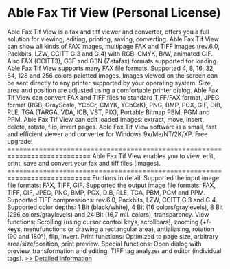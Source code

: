 # Able Fax Tif View (Personal License)
Able Fax Tif View is a fax and tiff viewer and converter, offers you a full solution for viewing, editing, printing, saving, converting. Able Fax Tif View can show all kinds of FAX images, multipage FAX and TIFF images (rev.6.0, Packbits, LZW, CCITT G.3 and G.4) with RGB, CMYK, B/W, animated GIF. Also FAX (CCITT3), G3F and G3N (Zetafax) formats supported for loading. Able Fax Tif View supports many FAX file formats. Supported 4, 8, 16, 32, 64, 128 and 256 colors paletted images. Images viewed on the screen can be sent directly to any printer supported by your operating system. Size, area and position are adjusted using a comfortable printer dialog. Able Fax Tif View can convert FAX and TIFF files to standard TIFF/FAX format, JPEG format (RGB, GrayScale, YCbCr, CMYK, YCbCrK), PNG, BMP, PCX, GIF, DIB, RLE, TGA (TARGA, VDA, ICB, VST, PIX), Portable Bitmap PBM, PGM and PPM. Able Fax Tif View can edit loaded images: extract, move, insert, delete, rotate, flip, invert pages. Able Fax Tif View software is a small, fast and efficient viewer and converter for Windows 9x/Me/NT/2K/XP. Free upgrade! =========================================================================== Able Fax Tif View enables you to view, edit, print, save and convert your fax and tiff files (images). =========================================================================== Fuctions in detail: Supported the input image file formats: FAX, TIFF, GIF. Supported the output image file formats: FAX, TIFF, GIF, JPEG, PNG, BMP, PCX, DIB, RLE, TGA, PBM, PGM and PPM. Supported TIFF compressions: rev.6.0, Packbits, LZW, CCITT G.3 and G.4. Supported color depths: 1 Bit (black/white), 4 Bit (16 colors/graylevels), 8 Bit (256 colors/graylevels) and 24 Bit (16,7 mil. colors), transparency. View functions: Scrolling (using cursor control keys, scrollbars), zooming (+/- keys, menufunctions or drawing a rectangular area), antialiasing, rotation (90 and 180°), flip, invert. Print functions: Optimized to page size, arbitrary area/size/position, print preview. Special functions: Open dialog with preview, transformation and editing, TIFF tag analyzer and editor (individual tags).
[>> Detailed information](https://secure.shareit.com/shareit/product.html?productid=213077&affiliateid=200057808)